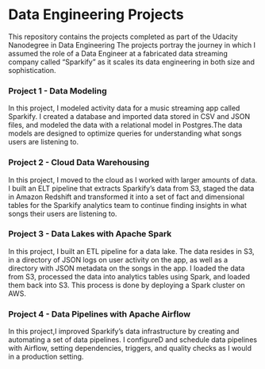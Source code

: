 # Data Engineering Projects
This repository contains the projects completed as part of the Udacity Nanodegree in Data Engineering 
The projects portray the journey in which I assumed the role of a Data Engineer at a fabricated data streaming company called “Sparkify” as it scales its data engineering in both size and sophistication. 

### Project 1 - Data Modeling
In this project, I modeled activity data for a music streaming app called Sparkify. I created a database and imported data stored in CSV and JSON files, and modeled the data with a relational model in Postgres.The data models are designed to optimize queries for understanding what songs users are listening to. 

### Project 2 - Cloud Data Warehousing
In this project, I moved to the cloud as I worked with larger amounts of data. I built an ELT pipeline that extracts Sparkify’s data from S3, staged the data in Amazon Redshift and transformed it into a set of fact and dimensional tables for the Sparkify analytics team to continue finding insights in what songs their users are listening to.

### Project 3 - Data Lakes with Apache Spark
In this project, I built an ETL pipeline for a data lake. The data resides in S3, in a directory of JSON logs on user activity on the app, as well as a directory with JSON metadata on the songs in the app. I loaded the data from S3, processed the data into analytics tables using Spark, and loaded them back into S3. This process is done by deploying a Spark cluster on AWS.

### Project 4 - Data Pipelines with Apache Airflow
In this project,I improved Sparkify’s data infrastructure by creating and automating a set of data pipelines. I configureD and schedule data pipelines with Airflow, setting dependencies, triggers, and quality checks as I would in a production setting.
